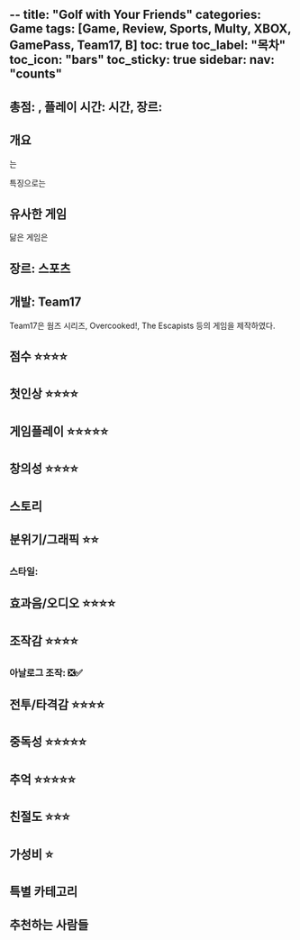 --
title: "Golf with Your Friends"
categories: Game
tags: [Game, Review, Sports, Multy, XBOX, GamePass, Team17, B]
toc: true
toc_label: "목차"
toc_icon: "bars"
toc_sticky: true
sidebar:
 nav: "counts"
---

## 총점: , 플레이 시간: 시간, 장르:

## 개요

는

특징으로는

## 유사한 게임

닮은 게임은

## 장르: 스포츠

## 개발: Team17

Team17은 웜즈 시리즈, Overcooked!, The Escapists 등의 게임을 제작하였다.

## 점수 ⭐⭐⭐⭐

## 첫인상 ⭐⭐⭐⭐

## 게임플레이 ⭐⭐⭐⭐⭐

## 창의성 ⭐⭐⭐⭐

## 스토리

## 분위기/그래픽 ⭐⭐

### 스타일:

## 효과음/오디오 ⭐⭐⭐⭐

## 조작감 ⭐⭐⭐⭐

### 아날로그 조작: ❎✅

## 전투/타격감 ⭐⭐⭐⭐

## 중독성 ⭐⭐⭐⭐⭐

## 추억 ⭐⭐⭐⭐⭐

## 친절도 ⭐⭐⭐

## 가성비 ⭐

## 특별 카테고리
## 추천하는 사람들